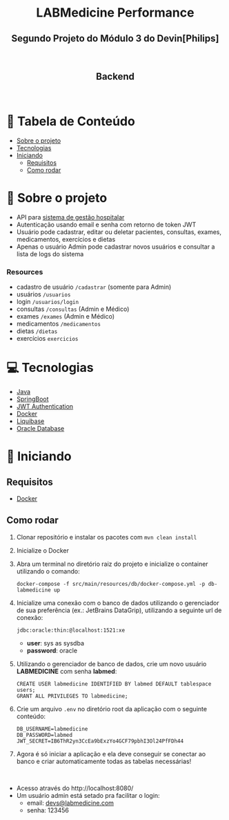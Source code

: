 <h1 align="center">
  LABMedicine Performance
</h1>

<h2 align="center">
  Segundo Projeto do Módulo 3 do Devin[Philips]
</h2>
<br />


<h2 align="center">Backend</h2>
<br />

# 📑 Tabela de Conteúdo

- [Sobre o projeto](#-sobre-o-projeto)
- [Tecnologias](#-tecnologias)
- [Iniciando](#-iniciando)
  - [Requisitos](#requisitos)
  - [Como rodar](#como-rodar)

# 📃 Sobre o projeto

- API para [sistema de gestão hospitalar](https://github.com/DEVin-Philips/M3P2-FrontEnd-Squad5/tree/main)
- Autenticação usando email e senha com retorno de token JWT
- Usuário pode cadastrar, editar ou deletar pacientes, consultas, exames, medicamentos, exercícios e dietas
- Apenas o usuário Admin pode cadastrar novos usuários e consultar a lista de logs do sistema 

### Resources

- cadastro de usuário `/cadastrar` (somente para Admin)
- usuários `/usuarios`
- login `/usuarios/login`
- consultas `/consultas` (Admin e Médico)
- exames `/exames` (Admin e Médico)
- medicamentos `/medicamentos`
- dietas `/dietas`
- exercícios `exercicios`

# 💻 Tecnologias

- [Java](https://www.java.com/)
- [SpringBoot](https://spring.io/projects/spring-boot)
- [JWT Authentication](https://jwt.io/)
- [Docker](https://www.docker.com/)
- [Liquibase](https://www.liquibase.org/)
- [Oracle Database](https://www.oracle.com/)

# 🚀 Iniciando

## Requisitos

- [Docker](https://www.docker.com/)

## Como rodar

1) Clonar repositório e instalar os pacotes com `mvn clean install`

2) Inicialize o Docker 

3) Abra um terminal no diretório raiz do projeto e inicialize o container utilizando o comando:<br>

	`docker-compose -f src/main/resources/db/docker-compose.yml -p db-labmedicine up`

4) Inicialize uma conexão com o banco de dados utilizando o gerenciador de sua preferência (ex.: JetBrains DataGrip), utilizando a seguinte url de conexão:<br>

	`jdbc:oracle:thin:@localhost:1521:xe`
	- **user**: sys as sysdba
	- **password**: oracle

5) Utilizando o gerenciador de banco de dados, crie um novo usuário **LABMEDICINE** com senha **labmed**:<br>
	```
	CREATE USER labmedicine IDENTIFIED BY labmed DEFAULT tablespace users;
	GRANT ALL PRIVILEGES TO labmedicine;
	```

6) Crie um arquivo `.env` no diretório root da aplicação com o seguinte conteúdo:<br>
	```
	DB_USERNAME=labmedicine
	DB_PASSWORD=labmed
	JWT_SECRET=IB6ThR2yn3CcEa9bExzYo4GCF79pbhI3Ol24PfFDh44
	```
7) Agora é só iniciar a aplicação e ela deve conseguir se conectar ao banco e criar automaticamente todas as tabelas necessárias!

<br>

- Acesso através do http://localhost:8080/
- Um usuário admin está setado pra facilitar o login:
  - email: devs@labmedicine.com
  - senha: 123456
